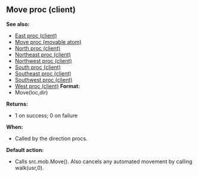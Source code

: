 ## Move proc (client)
**See also:**
+   [East proc (client)](/ref/client/proc/East.md) 
+   [Move proc (movable atom)](/ref/atom/movable/proc/Move.md) 
+   [North proc (client)](/ref/client/proc/North.md) 
+   [Northeast proc (client)](/ref/client/proc/Northeast.md) 
+   [Northwest proc (client)](/ref/client/proc/Northwest.md) 
+   [South proc (client)](/ref/client/proc/South.md) 
+   [Southeast proc (client)](/ref/client/proc/Southeast.md) 
+   [Southwest proc (client)](/ref/client/proc/Southwest.md) 
+   [West proc (client)](/ref/client/proc/West.md) <!-- -->
**Format:**
+   Move(loc,dir)
<!-- -->
**Returns:**
+   1 on success; 0 on failure
<!-- -->
**When:**
+   Called by the direction procs.
<!-- -->
**Default action:**
+   Calls src.mob.Move(). Also cancels any automated movement by calling
    walk(usr,0).